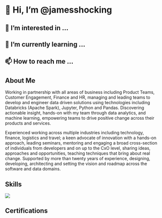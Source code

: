 # 👋 Hi, I’m @jamesshocking
## 👀 I’m interested in ...
## 🌱 I’m currently learning ...
## 📫 How to reach me ...

## About Me
Working in partnership with all areas of business including Product Teams, Customer Engagement, Finance and HR, managing and leading teams to develop and engineer data driven solutions using technologies including Databricks (Apache Spark), Jupyter, Python and Pandas. Discovering actionable insight, hands-on with my team through data analytics, and machine learning, empowering teams to drive positive change across their products and services.

Experienced working across multiple industries including technology, finance, logistics and travel; a keen advocate of innovation with a hands-on approach, leading seminars, mentoring and engaging a broad cross-section of individuals from developers and on up to the CxO level, sharing ideas, approaches and opportunities, teaching techniques that bring about real change. Supported by more than twenty years of experience, designing, developing, architecting and setting the vision and roadmap across the software and data domains.

## Skills

![](https://img.shields.io/badge/Code-Python-green?style=for-the-badge&logo=python&logoColor=white&color=2bbc8a)

## Certifications

